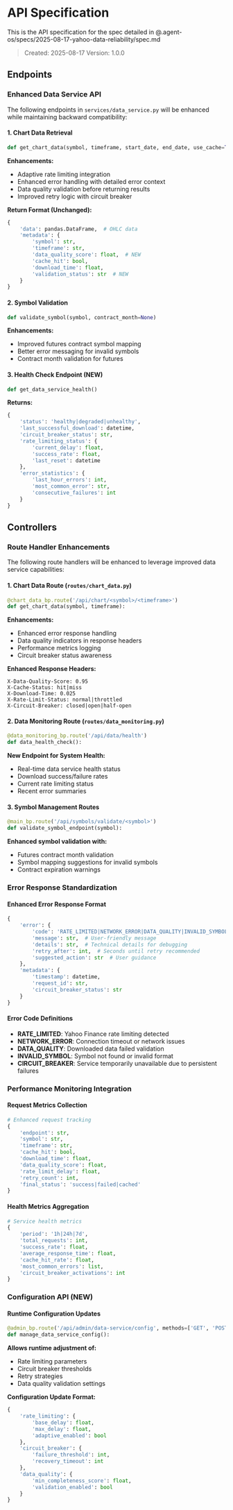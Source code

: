 # API Specification

This is the API specification for the spec detailed in @.agent-os/specs/2025-08-17-yahoo-data-reliability/spec.md

> Created: 2025-08-17
> Version: 1.0.0

## Endpoints

### Enhanced Data Service API

The following endpoints in `services/data_service.py` will be enhanced while maintaining backward compatibility:

#### 1. Chart Data Retrieval
```python
def get_chart_data(symbol, timeframe, start_date, end_date, use_cache=True)
```
**Enhancements:**
- Adaptive rate limiting integration
- Enhanced error handling with detailed error context
- Data quality validation before returning results
- Improved retry logic with circuit breaker

**Return Format (Unchanged):**
```python
{
    'data': pandas.DataFrame,  # OHLC data
    'metadata': {
        'symbol': str,
        'timeframe': str,
        'data_quality_score': float,  # NEW
        'cache_hit': bool,
        'download_time': float,
        'validation_status': str  # NEW
    }
}
```

#### 2. Symbol Validation
```python
def validate_symbol(symbol, contract_month=None)
```
**Enhancements:**
- Improved futures contract symbol mapping
- Better error messaging for invalid symbols
- Contract month validation for futures

#### 3. Health Check Endpoint (NEW)
```python
def get_data_service_health()
```
**Returns:**
```python
{
    'status': 'healthy|degraded|unhealthy',
    'last_successful_download': datetime,
    'circuit_breaker_status': str,
    'rate_limiting_status': {
        'current_delay': float,
        'success_rate': float,
        'last_reset': datetime
    },
    'error_statistics': {
        'last_hour_errors': int,
        'most_common_error': str,
        'consecutive_failures': int
    }
}
```

## Controllers

### Route Handler Enhancements

The following route handlers will be enhanced to leverage improved data service capabilities:

#### 1. Chart Data Route (`routes/chart_data.py`)
```python
@chart_data_bp.route('/api/chart/<symbol>/<timeframe>')
def get_chart_data(symbol, timeframe):
```
**Enhancements:**
- Enhanced error response handling
- Data quality indicators in response headers
- Performance metrics logging
- Circuit breaker status awareness

**Enhanced Response Headers:**
```
X-Data-Quality-Score: 0.95
X-Cache-Status: hit|miss
X-Download-Time: 0.025
X-Rate-Limit-Status: normal|throttled
X-Circuit-Breaker: closed|open|half-open
```

#### 2. Data Monitoring Route (`routes/data_monitoring.py`)
```python
@data_monitoring_bp.route('/api/data/health')
def data_health_check():
```
**New Endpoint for System Health:**
- Real-time data service health status
- Download success/failure rates
- Current rate limiting status
- Recent error summaries

#### 3. Symbol Management Routes
```python
@main_bp.route('/api/symbols/validate/<symbol>')
def validate_symbol_endpoint(symbol):
```
**Enhanced symbol validation with:**
- Futures contract month validation
- Symbol mapping suggestions for invalid symbols
- Contract expiration warnings

### Error Response Standardization

#### Enhanced Error Response Format
```python
{
    'error': {
        'code': 'RATE_LIMITED|NETWORK_ERROR|DATA_QUALITY|INVALID_SYMBOL|CIRCUIT_BREAKER',
        'message': str,  # User-friendly message
        'details': str,  # Technical details for debugging
        'retry_after': int,  # Seconds until retry recommended
        'suggested_action': str  # User guidance
    },
    'metadata': {
        'timestamp': datetime,
        'request_id': str,
        'circuit_breaker_status': str
    }
}
```

#### Error Code Definitions
- **RATE_LIMITED**: Yahoo Finance rate limiting detected
- **NETWORK_ERROR**: Connection timeout or network issues
- **DATA_QUALITY**: Downloaded data failed validation
- **INVALID_SYMBOL**: Symbol not found or invalid format
- **CIRCUIT_BREAKER**: Service temporarily unavailable due to persistent failures

### Performance Monitoring Integration

#### Request Metrics Collection
```python
# Enhanced request tracking
{
    'endpoint': str,
    'symbol': str,
    'timeframe': str,
    'cache_hit': bool,
    'download_time': float,
    'data_quality_score': float,
    'rate_limit_delay': float,
    'retry_count': int,
    'final_status': 'success|failed|cached'
}
```

#### Health Metrics Aggregation
```python
# Service health metrics
{
    'period': '1h|24h|7d',
    'total_requests': int,
    'success_rate': float,
    'average_response_time': float,
    'cache_hit_rate': float,
    'most_common_errors': list,
    'circuit_breaker_activations': int
}
```

### Configuration API (NEW)

#### Runtime Configuration Updates
```python
@admin_bp.route('/api/admin/data-service/config', methods=['GET', 'POST'])
def manage_data_service_config():
```
**Allows runtime adjustment of:**
- Rate limiting parameters
- Circuit breaker thresholds
- Retry strategies
- Data quality validation settings

**Configuration Update Format:**
```python
{
    'rate_limiting': {
        'base_delay': float,
        'max_delay': float,
        'adaptive_enabled': bool
    },
    'circuit_breaker': {
        'failure_threshold': int,
        'recovery_timeout': int
    },
    'data_quality': {
        'min_completeness_score': float,
        'validation_enabled': bool
    }
}
```